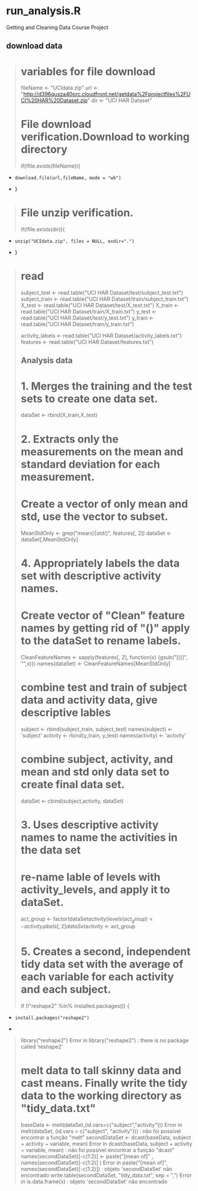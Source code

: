 # run_analysis.R
Getting and Cleaning Data Course Project
## download data
>  
> # variables for file download
> fileName <- "UCIdata.zip"
> url <- "http://d396qusza40orc.cloudfront.net/getdata%2Fprojectfiles%2FUCI%20HAR%20Dataset.zip"
> dir <- "UCI HAR Dataset"
> 
> # File download verification.Download to working directory
> if(!file.exists(fileName)){
+     download.file(url,fileName, mode = "wb") 
+ }
> 
> # File unzip verification.
> if(!file.exists(dir)){
+     unzip("UCIdata.zip", files = NULL, exdir=".")
+ }
> 
> 
> # read
> subject_test <- read.table("UCI HAR Dataset/test/subject_test.txt")
> subject_train <- read.table("UCI HAR Dataset/train/subject_train.txt")
> X_test <- read.table("UCI HAR Dataset/test/X_test.txt")
> X_train <- read.table("UCI HAR Dataset/train/X_train.txt")
> y_test <- read.table("UCI HAR Dataset/test/y_test.txt")
> y_train <- read.table("UCI HAR Dataset/train/y_train.txt")
> 
> activity_labels <- read.table("UCI HAR Dataset/activity_labels.txt")
> features <- read.table("UCI HAR Dataset/features.txt") 
> 
> ## Analysis data
> # 1. Merges the training and the test sets to create one data set.
> dataSet <- rbind(X_train,X_test)
> 
> # 2. Extracts only the measurements on the mean and standard deviation for each measurement. 
> # Create a vector of only mean and std, use the vector to subset.
> MeanStdOnly <- grep("mean()|std()", features[, 2]) 
> dataSet <- dataSet[,MeanStdOnly]
> 
> # 4. Appropriately labels the data set with descriptive activity names.
> # Create vector of "Clean" feature names by getting rid of "()" apply to the dataSet to rename labels.
> CleanFeatureNames <- sapply(features[, 2], function(x) {gsub("[()]", "",x)})
> names(dataSet) <- CleanFeatureNames[MeanStdOnly]
> 
> # combine test and train of subject data and activity data, give descriptive lables
> subject <- rbind(subject_train, subject_test)
> names(subject) <- 'subject'
> activity <- rbind(y_train, y_test)
> names(activity) <- 'activity'
> 
> # combine subject, activity, and mean and std only data set to create final data set.
> dataSet <- cbind(subject,activity, dataSet)
> 
> # 3. Uses descriptive activity names to name the activities in the data set
> # re-name lable of levels with activity_levels, and apply it to dataSet.
> act_group <- factor(dataSet$activity)
> levels(act_group) <- activity_labels[,2]
> dataSet$activity <- act_group
> 
> 
> # 5. Creates a second, independent tidy data set with the average of each variable for each activity and each subject. 
> if (!"reshape2" %in% installed.packages()) {
+     install.packages("reshape2")
+ 

> library("reshape2")
Error in library("reshape2") : there is no package called ‘reshape2’
> 
> # melt data to tall skinny data and cast means. Finally write the tidy data to the working directory as "tidy_data.txt"
> baseData <- melt(dataSet,(id.vars=c("subject","activity")))
Error in melt(dataSet, (id.vars = c("subject", "activity"))) : 
  não foi possível encontrar a função "melt"
> secondDataSet <- dcast(baseData, subject + activity ~ variable, mean)
Error in dcast(baseData, subject + activity ~ variable, mean) : 
  não foi possível encontrar a função "dcast"
> names(secondDataSet)[-c(1:2)] <- paste("[mean of]" , names(secondDataSet)[-c(1:2)] )
Error in paste("[mean of]", names(secondDataSet)[-c(1:2)]) : 
  objeto 'secondDataSet' não encontrado
> write.table(secondDataSet, "tidy_data.txt", sep = ",")
Error in is.data.frame(x) : objeto 'secondDataSet' não encontrado
